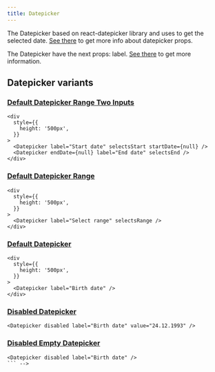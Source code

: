 ```yaml
---
title: Datepicker
---
```


The Datepicker based on react-datepicker library and uses to get the selected date. [See there](https://github.com/Hacker0x01/react-datepicker/blob/main/docs/datepicker.md) to get more info about datepicker props.

The Datepicker have the next props: label. [See there](/storybook/?path=/docs/core-datepicker--docs) to get more information.

## Datepicker variants

### [Default Datepicker Range Two Inputs](/storybook/?path=/story/core-datepicker--default-datepicker-range-two-inputs)

```tsx
<div
  style={{
    height: '500px',
  }}
>
  <Datepicker label="Start date" selectsStart startDate={null} />
  <Datepicker endDate={null} label="End date" selectsEnd />
</div>
```

### [Default Datepicker Range](/storybook/?path=/story/core-datepicker--default-datepicker-range)

```tsx
<div
  style={{
    height: '500px',
  }}
>
  <Datepicker label="Select range" selectsRange />
</div>
```

### [Default Datepicker](/storybook/?path=/story/core-datepicker--default-datepicker)

```tsx
<div
  style={{
    height: '500px',
  }}
>
  <Datepicker label="Birth date" />
</div>
```

### [Disabled Datepicker](/storybook/?path=/story/core-datepicker--disabled-datepicker)

```tsx
<Datepicker disabled label="Birth date" value="24.12.1993" />
```

### [Disabled Empty Datepicker](/storybook/?path=/story/core-datepicker--disabled-empty-datepicker)

````tsx
<Datepicker disabled label="Birth date" />
``` -->
````
